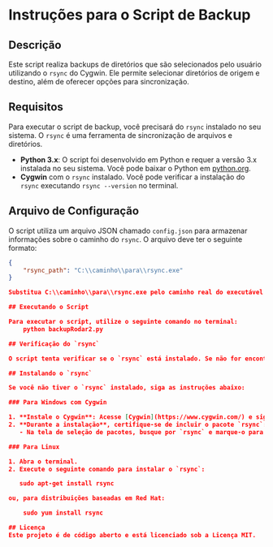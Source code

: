 # Instruções para o Script de Backup

## Descrição

Este script realiza backups de diretórios que são selecionados pelo usuário utilizando o `rsync` do Cygwin. Ele permite selecionar diretórios de origem e destino, além de oferecer opções para sincronização.

## Requisitos

Para executar o script de backup, você precisará do `rsync` instalado no seu sistema. O `rsync` é uma ferramenta de sincronização de arquivos e diretórios.

- **Python 3.x**: O script foi desenvolvido em Python e requer a versão 3.x instalada no seu sistema. Você pode baixar o Python em [python.org](https://www.python.org/downloads/).
- **Cygwin** com o `rsync` instalado. Você pode verificar a instalação do `rsync` executando `rsync --version` no terminal.

## Arquivo de Configuração

O script utiliza um arquivo JSON chamado `config.json` para armazenar informações sobre o caminho do `rsync`. O arquivo deve ter o seguinte formato:

```json
{
    "rsync_path": "C:\\caminho\\para\\rsync.exe"
}

Substitua C:\\caminho\\para\\rsync.exe pelo caminho real do executável rsync.

## Executando o Script

Para executar o script, utilize o seguinte comando no terminal:
    python backupRodar2.py

## Verificação do `rsync`

O script tenta verificar se o `rsync` está instalado. Se não for encontrado, você verá uma mensagem informando que o `rsync` não foi encontrado.

## Instalando o `rsync`

Se você não tiver o `rsync` instalado, siga as instruções abaixo:

### Para Windows com Cygwin

1. **Instale o Cygwin**: Acesse [Cygwin](https://www.cygwin.com/) e siga as instruções de instalação.
2. **Durante a instalação**, certifique-se de incluir o pacote `rsync`:
   - Na tela de seleção de pacotes, busque por `rsync` e marque-o para instalação.

### Para Linux

1. Abra o terminal.
2. Execute o seguinte comando para instalar o `rsync`:

   sudo apt-get install rsync

ou, para distribuições baseadas em Red Hat:

    sudo yum install rsync

## Licença
Este projeto é de código aberto e está licenciado sob a Licença MIT.

